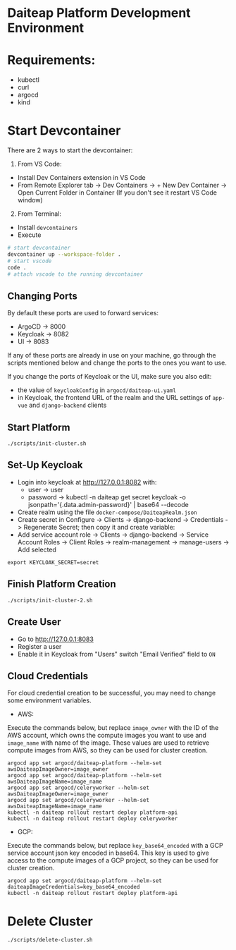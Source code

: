 # Daiteap Platform Development Environment

# Requirements:
- kubectl
- curl
- argocd
- kind

# Start Devcontainer
There are 2 ways to start the devcontainer:
1. From VS Code:
- Install Dev Containers extension in VS Code
- From Remote Explorer tab -> Dev Containers -> + New Dev Container -> Open Current Folder in Container (If you don't see it restart VS Code window)
2. From Terminal:
- Install `devcontainers`
- Execute
```sh
# start devcontainer
devcontainer up --workspace-folder .
# start vscode
code .
# attach vscode to the running devcontainer
```

## Changing Ports

By default these ports are used to forward services:
- ArgoCD -> 8000
- Keycloak -> 8082
- UI -> 8083

If any of these ports are already in use on your machine, go through the scripts mentioned below and change the ports to the ones you want to use.

If you change the ports of Keycloak or the UI, make sure you also edit:
- the value of `keycloakConfig` in `argocd/daiteap-ui.yaml`
- in Keycloak, the frontend URL of the realm and the URL settings of `app-vue` and `django-backend` clients

## Start Platform
```
./scripts/init-cluster.sh
```

## Set-Up Keycloak

- Login into keycloak at <http://127.0.0.1:8082> with:
  - user -> user
  - password ->
      kubectl -n daiteap get secret keycloak -o
      jsonpath='{.data.admin-password}' | base64 --decode
- Create realm using the file `docker-compose/DaiteapRealm.json`
- Create secret in Configure -> Clients -> django-backend -> Credentials ->
    Regenerate Secret; then copy it and create variable:
- Add service account role -> Clients
    -> django-backend -> Service Account Roles
    -> Client Roles -> realm-management -> manage-users -> Add selected

```
export KEYCLOAK_SECRET=secret
```

## Finish Platform Creation
```
./scripts/init-cluster-2.sh
```

## Create User
- Go to http://127.0.0.1:8083
- Register a user
- Enable it in Keycloak from "Users" switch "Email Verified" field to `ON`

## Cloud Credentials

For cloud credential creation to be successful, you may need to change some environment variables.

- AWS:

Execute the commands below, but replace `image_owner` with the ID of the AWS account, which owns the compute images you want to use and `image_name` with name of the image. These values are used to retrieve compute images from AWS, so they can be used for cluster creation.

```
argocd app set argocd/daiteap-platform --helm-set awsDaiteapImageOwner=image_owner
argocd app set argocd/daiteap-platform --helm-set awsDaiteapImageName=image_name
argocd app set argocd/celeryworker --helm-set awsDaiteapImageOwner=image_owner
argocd app set argocd/celeryworker --helm-set awsDaiteapImageName=image_name
kubectl -n daiteap rollout restart deploy platform-api
kubectl -n daiteap rollout restart deploy celeryworker
```

- GCP:

Execute the commands below, but replace `key_base64_encoded` with a GCP service account json key encoded in base64. This key is used to give access to the compute images of a GCP project, so they can be used for cluster creation.

```
argocd app set argocd/daiteap-platform --helm-set daiteapImageCredentials=key_base64_encoded
kubectl -n daiteap rollout restart deploy platform-api
```

# Delete Cluster
```
./scripts/delete-cluster.sh
```
